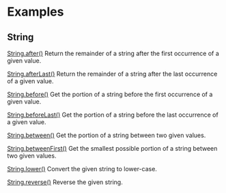 # Examples

## String

[String.after()](https://github.com/filipprober/support/tree/0.x/example/string_after.dart)
Return the remainder of a string after the first occurrence of a given value.

[String.afterLast()](https://github.com/filipprober/support/tree/0.x/example/string_after_last.dart)
Return the remainder of a string after the last occurrence of a given value.

[String.before()](https://github.com/filipprober/support/tree/0.x/example/string_before.dart)
Get the portion of a string before the first occurrence of a given value.

[String.beforeLast()](https://github.com/filipprober/support/tree/0.x/example/string_before_last.dart)
Get the portion of a string before the last occurrence of a given value.

[String.between()](https://github.com/filipprober/support/tree/0.x/example/string_between.dart)
Get the portion of a string between two given values.

[String.betweenFirst()](https://github.com/filipprober/support/tree/0.x/example/string_between_first.dart)
Get the smallest possible portion of a string between two given values.

[String.lower()](https://github.com/filipprober/support/tree/0.x/example/string_lower.dart)
Convert the given string to lower-case.

[String.reverse()](https://github.com/filipprober/support/tree/0.x/example/string_reverse.dart)
Reverse the given string.

